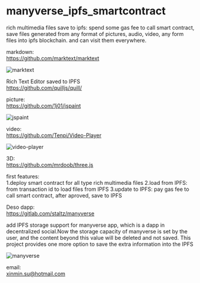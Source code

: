 # manyverse_ipfs_smartcontract

rich multimedia files save to ipfs: spend some gas fee to call smart contract, save files generated from any format of pictures, audio, video, any form files into ipfs blockchain. and can visit them everywhere. 

markdown:  
https://github.com/marktext/marktext

![marktext](https://user-images.githubusercontent.com/16698808/207223930-fe45f41d-3058-478c-96f0-681e0908d0d7.png)


Rich Text Editor saved to IPFS    
https://github.com/quilljs/quill/


picture:  
https://github.com/1j01/jspaint 

![jspaint](https://user-images.githubusercontent.com/16698808/207223995-c2335e6d-1a1c-47e5-b49d-f853cd1d8e38.png)


video:  
https://github.com/Tenpi/Video-Player

![video-player](https://user-images.githubusercontent.com/16698808/207224021-360058d1-8e02-487b-979d-ecb5c706eb40.png)


3D:  
https://github.com/mrdoob/three.js

first features:  
1.deploy smart contract for all type  rich multimedia files
2.load from IPFS: from transaction id to load files from IPFS
3.update to IPFS: pay gas fee to call smart contract, after aproved, save to IPFS


Deso dapp:   
https://gitlab.com/staltz/manyverse

add IPFS storage support for manyverse app, which is a dapp in decentralized social.Now the storage capacity of manyverse is set by the user, and the content beyond this value will be deleted and not saved. This project provides one more option to save the extra information into the IPFS

![manyverse](https://user-images.githubusercontent.com/16698808/207224086-cf8ee055-b984-4570-9190-3061623aa13a.png)


email:  
xinmin.su@hotmail.com   
